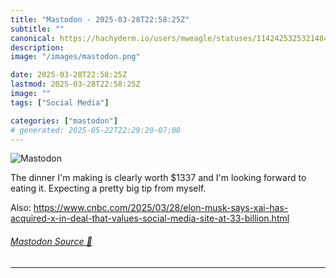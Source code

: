 ```yaml
---
title: "Mastodon - 2025-03-28T22:58:25Z"
subtitle: ""
canonical: https://hachyderm.io/users/mweagle/statuses/114242532532148453
description:
image: "/images/mastodon.png"

date: 2025-03-28T22:58:25Z
lastmod: 2025-03-28T22:58:25Z
image: ""
tags: ["Social Media"]

categories: ["mastodon"]
# generated: 2025-05-22T22:29:20-07:00
---
```

![Mastodon](/images/mastodon.png)

<p>The dinner I&#39;m making is clearly worth $1337 and I&#39;m looking forward to eating it. Expecting a pretty big tip from myself. </p><p>Also: <a href="https://www.cnbc.com/2025/03/28/elon-musk-says-xai-has-acquired-x-in-deal-that-values-social-media-site-at-33-billion.html" target="_blank" rel="nofollow noopener noreferrer" translate="no"><span class="invisible">https://www.</span><span class="ellipsis">cnbc.com/2025/03/28/elon-musk-</span><span class="invisible">says-xai-has-acquired-x-in-deal-that-values-social-media-site-at-33-billion.html</span></a></p>


###### [Mastodon Source 🐘](https://hachyderm.io/@mweagle/114242532532148453)

___
